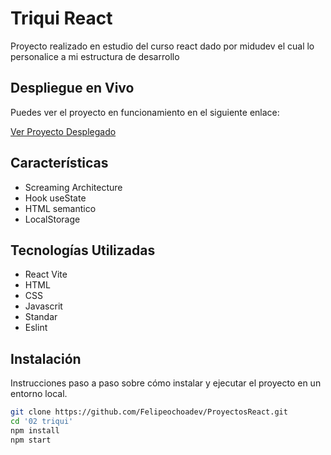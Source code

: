# Triqui React

Proyecto realizado en estudio del curso react dado por midudev el cual lo personalice a mi estructura de desarrollo

## Despliegue en Vivo

Puedes ver el proyecto en funcionamiento en el siguiente enlace:

[Ver Proyecto Desplegado](https://felipeochoa.co/Triqui/)

## Características

- Screaming Architecture
- Hook useState
- HTML semantico
- LocalStorage

## Tecnologías Utilizadas

- React Vite
- HTML
- CSS
- Javascrit
- Standar
- Eslint

## Instalación

Instrucciones paso a paso sobre cómo instalar y ejecutar el proyecto en un entorno local.

```bash
git clone https://github.com/Felipeochoadev/ProyectosReact.git
cd '02 triqui'
npm install
npm start